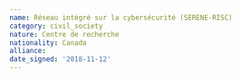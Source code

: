 ```yaml
---
name: Réseau intégré sur la cybersécurité (SERENE-RISC) 
category: civil_society
nature: Centre de recherche 
nationality: Canada
alliance: 
date_signed: '2018-11-12'
---
```

    